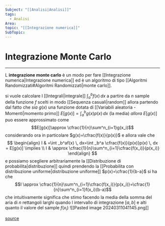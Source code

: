 ```yaml
---
Subject: "[[Analisi|Analisi]]"
tags:
  - Analisi
Area: 
topic: "[[Integrazione numerica]]"
SubTopic: 
---
```

# Integrazione Monte Carlo
---
L __integrazione monte carlo__ è un modo per fare [[Integrazione numerica|Integrazione numerica]] ed è un algoritmo di tipo [[Algoritmi Randomizzati#Algoritmi Randomizzati|monte carlo]].

si vuole calcolare l [[Integrali|integrale]] $\int ^b_af(x)\, dx$   a partire da $n$ sample della funzione $f$ scelti in modo [[Sequenza casuali|random]]
allora partendo dal fatto che 
_sia_ $g(x)$ una funzione dotata di [[Variabili aleatoria - Momenti|momento primo]] $E[g(x)]=\int ^b_ag(x)p(x) \, dx$ (la media)
_allora_ $E[g(x)]$ puo essere approssimato come $$E[g(x)]\approx \cfrac{1}{n}\sum^n_{i=1}g(x_i)$$ considerando ora in particolare $g(x)=\cfrac{f(x)}{p(x)}$  e allora vale che $$
\begin{align}
I & =\int _b^af(x) \, dx=\int _b^a \cfrac{f(x)}{p(x)}p(x) \, dx = E[g(x)] \implies \\
I & \approx \cfrac{1}{n}\sum^n_{i=1}\cfrac{f(x_i)}{p(x_i)}
\end{align}
$$ e possiamo scegliere arbitrariamente la [[Distribuzione di probabilita|distribuzione]] quindi prendendo la [[Probabilita con distribuzione uniforme|distribuzione uniforme]] $p(x)=\cfrac{1}{b-a}$  si ha che 
$$I \approx \cfrac{1}{n}\sum^n_{i=1}\cfrac{f(x_i)}{p(x_i)}=\cfrac{1}{n}\sum^n_{i=1}f(x_i)(b-a)$$
che intuitivamente significa che stimo facendo la media della somma del aria di $n$ rettangoli larghi quando l intervallo di integrazione $[a,b]$ e alti quanto il valore del sample $f(x_i)$
![[Pasted image 20240311041145.png]]

[source ](https://en.wikipedia.org/wiki/Monte_Carlo_integration)